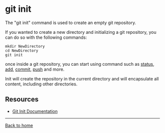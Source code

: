 # git init

The "git init" command is used to create an empty git repository.

If you wanted to create a new directory and initializing a git repository, you can do so with the following commands:
~~~
mkdir NewDirectory
cd NewDirectory
git init
~~~

once inside a git repository, you can start using command such as 
[status](./Status.md),
[add](./Add.md),
[commit](./Commit.md),
[push](./Push.md)
and more.

Init will create the repository in the current directory and will encapsulate all content, including other directories.

## Resources

- [Git Init Documentation](https://git-scm.com/git-init)

---

[Back to home](../README.md)
